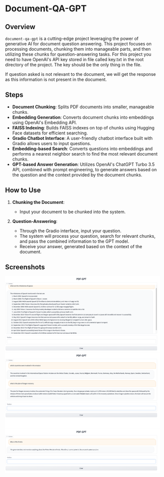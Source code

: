 # Document-QA-GPT

## Overview
`document-qa-gpt` is a cutting-edge project leveraging the power of generative AI for document question answering. This project focuses on processing documents, chunking them into manageable parts, and then utilizing these chunks for question-answering tasks. For this project you need to have OpenAI's API key stored in file called key.txt in the root directory of the project. The key should be the only thing in the file.

If question asked is not relevant to the document, we will get the response as this information is not present in the document.

## Steps
- **Document Chunking**: Splits PDF documents into smaller, manageable chunks.
- **Embedding Generation**: Converts document chunks into embeddings using OpenAI's Embedding API.
- **FAISS Indexing**: Builds FAISS indexes on top of chunks using Hugging Face datasets for efficient searching.
- **Gradio Chatbot Interface**: A user-friendly chatbot interface built with Gradio allows users to input questions.
- **Embedding-based Search**: Converts questions into embeddings and performs a nearest neighbor search to find the most relevant document chunks.
- **GPT-based Answer Generation**: Utilizes OpenAI's ChatGPT Turbo 3.5 API, combined with prompt engineering, to generate answers based on the question and the context provided by the document chunks.

## How to Use
1. **Chunking the Document**:
   - Input your document to be chunked into the system.

2. **Question-Answering**:
   - Through the Gradio interface, input your question.
   - The system will process your question, search for relevant chunks, and pass the combined information to the GPT model.
   - Receive your answer, generated based on the context of the document.


## Screenshots
![Example 1](./snaps/example1.png)
![Example 2](./snaps/example2.png)
![Example 3](./snaps/example3.png)
